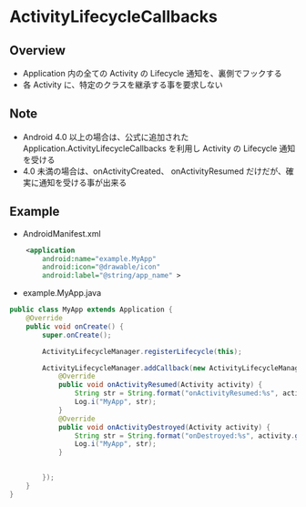 # ActivityLifecycleCallbacks

## Overview
* Application 内の全ての Activity の Lifecycle 通知を、裏側でフックする
* 各 Activity に、特定のクラスを継承する事を要求しない


## Note
* Android 4.0 以上の場合は、公式に追加された Application.ActivityLifecycleCallbacks を利用し Activity の Lifecycle 通知を受ける
* 4.0 未満の場合は、onActivityCreated、 onActivityResumed だけだが、確実に通知を受ける事が出来る


## Example
* AndroidManifest.xml
```xml
    <application
        android:name="example.MyApp"
        android:icon="@drawable/icon"
        android:label="@string/app_name" >
```

* example.MyApp.java
```java
public class MyApp extends Application {
	@Override
	public void onCreate() {
		super.onCreate();

		ActivityLifecycleManager.registerLifecycle(this);

		ActivityLifecycleManager.addCallback(new ActivityLifecycleManager.Callbacks() {
			@Override
			public void onActivityResumed(Activity activity) {
				String str = String.format("onActivityResumed:%s", activity.getClass().getSimpleName());
				Log.i("MyApp", str);
			}
			@Override
			public void onActivityDestroyed(Activity activity) {
				String str = String.format("onDestroyed:%s", activity.getClass().getSimpleName());
				Log.i("MyApp", str);
			}
			

		});
	}
}
```
